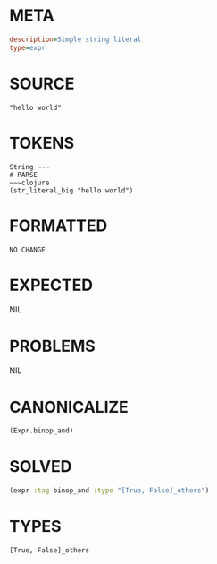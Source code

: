 # META
~~~ini
description=Simple string literal
type=expr
~~~
# SOURCE
~~~roc
"hello world"
~~~
# TOKENS
~~~text
String ~~~
# PARSE
~~~clojure
(str_literal_big "hello world")
~~~
# FORMATTED
~~~roc
NO CHANGE
~~~
# EXPECTED
NIL
# PROBLEMS
NIL
# CANONICALIZE
~~~clojure
(Expr.binop_and)
~~~
# SOLVED
~~~clojure
(expr :tag binop_and :type "[True, False]_others")
~~~
# TYPES
~~~roc
[True, False]_others
~~~

